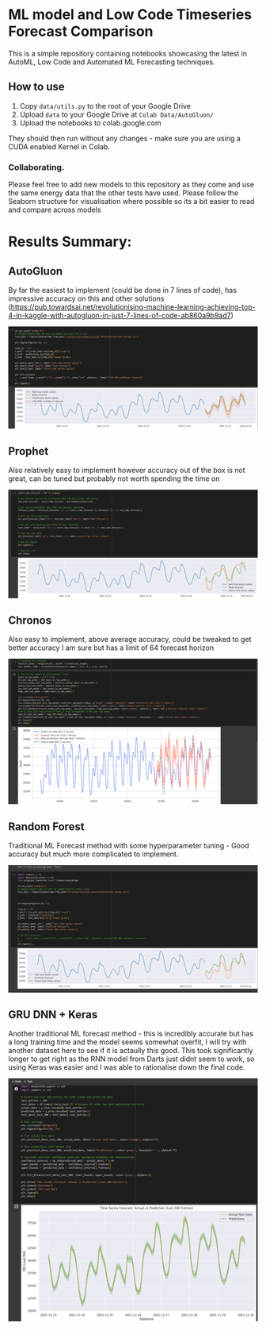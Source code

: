 # ML model and Low Code Timeseries Forecast Comparison	

This is a simple repository containing notebooks showcasing the latest in AutoML, Low Code and Automated ML Forecasting techniques.

## How to use
1. Copy `data/utils.py` to the root of your Google Drive
2. Upload `data` to your Google Drive at `Colab Data/AutoGluon/`
3. Upload the notebooks to colab.google.com

They should then run without any changes - make sure you are using a CUDA enabled Kernel in Colab.

### Collaborating.

Please feel free to add new models to this repository as they come and use the same energy data that the other tests have used.
Please follow the Seaborn structure for visualisation where possible so its a bit easier to read and compare across models

# Results Summary:

## AutoGluon
By far the easiest to implement (could be done in 7 lines of code), has impressive accuracy on this and other solutions
 (https://pub.towardsai.net/revolutionising-machine-learning-achieving-top-4-in-kaggle-with-autogluon-in-just-7-lines-of-code-ab860a9b9ad7)
 
![summary](images/autogluon-summary.png)

## Prophet
Also relatively easy to implement however accuracy out of the box is not great, can be tuned but probably not worth spending the time on

![summary](images/prophet-summary.png)

## Chronos
Also easy to implement, above average accuracy, could be tweaked to get better accuracy I am sure but has a limit of 64 forecast horizon

![summary](images/chronos-summary.png)

## Random Forest
Traditional ML Forecast method with some hyperparameter tuning - Good accuracy but much more complicated to implement.

![summary](images/randomforest-summary.png)

## GRU DNN + Keras
Another traditional ML forecast method - this is incredibly accurate but has a long training time and the model seems somewhat overfit, I will try with another dataset here to see
if it is actaully this good.
This took significantly longer to get right as the RNN model from Darts just didnt seem to work, so using Keras was easier and I was able to rationalise down the final code.

![summary](images/rnn_keras-summary.png)